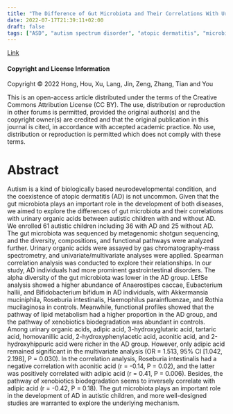 ```yaml
---
title: "The Difference of Gut Microbiota and Their Correlations With Urinary Organic Acids Between Autistic Children With and Without Atopic Dermatitis"
date: 2022-07-17T21:39:11+02:00
draft: false
tags: ["ASD", "autism spectrum disorder", "atopic dermatitis", "microbiota", "gut microbiota", "mitochondrial dysfunction", "organic acids"]
---
```


[Link](https://pubmed.ncbi.nlm.nih.gov/35800387/)

#### Copyright and License Information

Copyright © 2022 Hong, Hou, Xu, Lang, Jin, Zeng, Zhang, Tian and You

This is an open-access article distributed under the terms of the Creative Commons Attribution License (CC BY). The use, distribution or reproduction in other forums is permitted, provided the original author(s) and the copyright owner(s) are credited and that the original publication in this journal is cited, in accordance with accepted academic practice. No use, distribution or reproduction is permitted which does not comply with these terms.

# Abstract

Autism is a kind of biologically based neurodevelopmental condition, and the coexistence of atopic dermatitis (AD) is not uncommon. Given that the gut microbiota plays an important role in the development of both diseases, we aimed to explore the differences of gut microbiota and their correlations with urinary organic acids between autistic children with and without AD. We enrolled 61 autistic children including 36 with AD and 25 without AD. The gut microbiota was sequenced by metagenomic shotgun sequencing, and the diversity, compositions, and functional pathways were analyzed further. Urinary organic acids were assayed by gas chromatography-mass spectrometry, and univariate/multivariate analyses were applied. Spearman correlation analysis was conducted to explore their relationships. In our study, AD individuals had more prominent gastrointestinal disorders. The alpha diversity of the gut microbiota was lower in the AD group. LEfSe analysis showed a higher abundance of Anaerostipes caccae, Eubacterium hallii, and Bifidobacterium bifidum in AD individuals, with Akkermansia muciniphila, Roseburia intestinalis, Haemophilus parainfluenzae, and Rothia mucilaginosa in controls. Meanwhile, functional profiles showed that the pathway of lipid metabolism had a higher proportion in the AD group, and the pathway of xenobiotics biodegradation was abundant in controls. Among urinary organic acids, adipic acid, 3-hydroxyglutaric acid, tartaric acid, homovanillic acid, 2-hydroxyphenylacetic acid, aconitic acid, and 2-hydroxyhippuric acid were richer in the AD group. However, only adipic acid remained significant in the multivariate analysis (OR = 1.513, 95% CI [1.042, 2.198], P = 0.030). In the correlation analysis, Roseburia intestinalis had a negative correlation with aconitic acid (r = -0.14, P = 0.02), and the latter was positively correlated with adipic acid (r = 0.41, P = 0.006). Besides, the pathway of xenobiotics biodegradation seems to inversely correlate with adipic acid (r = -0.42, P = 0.18). The gut microbiota plays an important role in the development of AD in autistic children, and more well-designed studies are warranted to explore the underlying mechanism. 